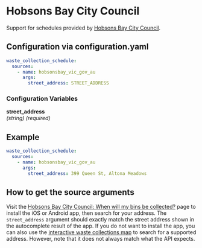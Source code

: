 # Hobsons Bay City Council

Support for schedules provided by [Hobsons Bay City Council](https://www.hobsonsbay.vic.gov.au).

## Configuration via configuration.yaml

```yaml
waste_collection_schedule:
  sources:
    - name: hobsonsbay_vic_gov_au
      args:
        street_address: STREET_ADDRESS
```

### Configuration Variables

**street_address**  
*(string) (required)*

## Example

```yaml
waste_collection_schedule:
  sources:
    - name: hobsonsbay_vic_gov_au
      args:
        street_address: 399 Queen St, Altona Meadows
```

## How to get the source arguments

Visit the [Hobsons Bay City Council: When will my bins be collected?](https://www.hobsonsbay.vic.gov.au/Services/Waste-Recycling/When-will-my-bins-be-collected) page to install the iOS or Android app, then search for your address. The `street_address` argument should exactly match the street address shown in the autocomplete result of the app. If you do not want to install the app, you can also use the [interactive waste collections map](https://hbcc.maps.arcgis.com/apps/webappviewer/index.html?id=4db29582f74b4ba2ab2152fedeefe7b1) to search for a supported address. However, note that it does not always match what the API expects.
